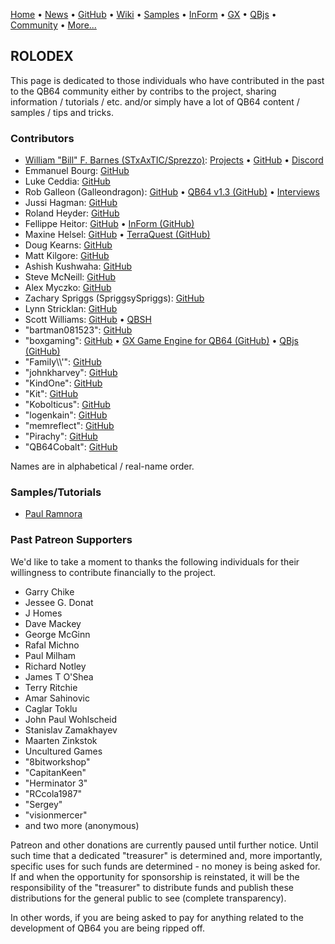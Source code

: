 [Home](https://qb64.com) • [News](news.md) • [GitHub](https://github.com/QB64Official/qb64) • [Wiki](https://github.com/QB64Official/qb64/wiki) • [Samples](samples.md) • [InForm](inform.md) • [GX](gx.md) • [QBjs](qbjs.md) • [Community](community.md) • [More...](more.md)

## ROLODEX

This page is dedicated to those individuals who have contributed in the past to the QB64 community either by contribs to the project, sharing information / tutorials / etc. and/or simply have a lot of QB64 content / samples / tips and tricks.

### Contributors

- [William "Bill" F. Barnes (STxAxTIC/Sprezzo)](https://barnes.x10host.com/home/index.php): [Projects](https://barnes.x10host.com/pages/QB64-Projects/QB64-Projects.php) • [GitHub](https://github.com/wfbarnes) • [Discord](https://discord.com/channels/917123975816052817/917123976336138312)
- Emmanuel Bourg: [GitHub](https://github.com/ebourg)
- Luke Ceddia: [GitHub](https://github.com/flukiluke)
- Rob Galleon (Galleondragon): [GitHub](https://github.com/Galleondragon) • [QB64 v1.3 (GitHub)](https://github.com/Galleondragon/qb64) • [Interviews](galleon.md)
- Jussi Hagman: [GitHub](https://github.com/juhagman)
- Roland Heyder: [GitHub](https://github.com/RhoSigma-QB64)
- Fellippe Heitor: [GitHub](https://github.com/FellippeHeitor) • [InForm (GitHub)](https://github.com/FellippeHeitor/InForm)
- Maxine Helsel: [GitHub](https://github.com/MaxineHelsel) • [TerraQuest (GitHub)](https://github.com/MaxineHelsel/CDF-Quest)
- Doug Kearns: [GitHub](https://github.com/dkearns)
- Matt Kilgore: [GitHub](https://github.com/mkilgore)
- Ashish Kushwaha: [GitHub](https://github.com/ashishkingdom)
- Steve McNeill: [GitHub](https://github.com/SteveMcNeill)
- Alex Myczko: [GitHub](https://github.com/alexmyczko)  
- Zachary Spriggs (SpriggsySpriggs): [GitHub](https://github.com/SpriggsySpriggs)
- Lynn Stricklan: [GitHub](https://github.com/lstricklan)
- Scott Williams: [GitHub](https://github.com/vwbusguy/) • [QBSH](https://qbsh.org)
- "bartman081523": [GitHub](https://github.com/bartman081523)
- "boxgaming": [GitHub](https://github.com/boxgaming) • [GX Game Engine for QB64 (GitHub)](https://github.com/boxgaming/gx) • [QBjs (GitHub)](https://github.com/boxgaming/qbjs)
- "Family\\\\'": [GitHub](https://github.com/familygw)
- "johnkharvey": [GitHub](https://github.com/johnkharvey)
- "KindOne": [GitHub](https://github.com/RealKindOne)
- "Kit": [GitHub](https://github.com/aouwt)
- "Kobolticus": [GitHub](https://github.com/Kobolticus)
- "logenkain": [GitHub](https://github.com/logenkain)
- "memreflect": [GitHub](https://github.com/memreflect)
- "Pirachy": [GitHub](https://github.com/pirachy)
- "QB64Cobalt": [GitHub](https://github.com/qb64cobalt)

Names are in alphabetical / real-name order.

### Samples/Tutorials

- [Paul Ramnora](https://github.com/pramnora/qb64)

### Past Patreon Supporters

We'd like to take a moment to thanks the following individuals for their willingness to contribute financially to the project.

- Garry Chike
- Jessee G. Donat
- J Homes
- Dave Mackey
- George McGinn
- Rafal Michno
- Paul Milham
- Richard Notley
- James T O'Shea
- Terry Ritchie
- Amar Sahinovic
- Caglar Toklu
- John Paul Wohlscheid
- Stanislav Zamakhayev
- Maarten Zinkstok
- Uncultured Games
- "8bitworkshop"
- "CapitanKeen"
- "Herminator 3"
- "RCcola1987"
- "Sergey"
- "visionmercer"
- and two more (anonymous)

Patreon and other donations are currently paused until further notice.  Until such time that a dedicated "treasurer" is determined and, more importantly, specific uses for such funds are determined - no money is being asked for. If and when the opportunity for sponsorship is reinstated, it will be the responsibility of the "treasurer" to distribute funds and publish these distributions for the general public to see (complete transparency).

In other words, if you are being asked to pay for anything related to the development of QB64 you are being ripped off.
